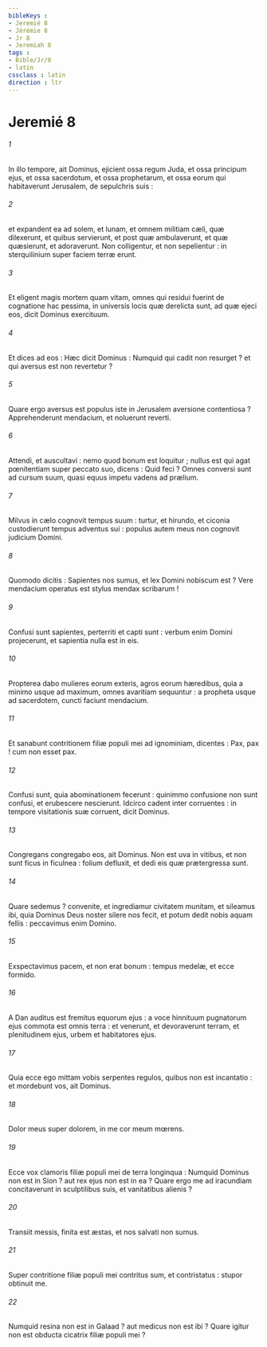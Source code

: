 ```yaml
---
bibleKeys : 
- Jeremié 8
- Jérémie 8
- Jr 8
- Jeremiah 8
tags : 
- Bible/Jr/8
- latin
cssclass : latin
direction : ltr
---
```


# Jeremié 8

###### 1
In illo tempore, ait Dominus, ejicient ossa regum Juda, et ossa principum ejus, et ossa sacerdotum, et ossa prophetarum, et ossa eorum qui habitaverunt Jerusalem, de sepulchris suis :
###### 2
et expandent ea ad solem, et lunam, et omnem militiam cæli, quæ dilexerunt, et quibus servierunt, et post quæ ambulaverunt, et quæ quæsierunt, et adoraverunt. Non colligentur, et non sepelientur : in sterquilinium super faciem terræ erunt.
###### 3
Et eligent magis mortem quam vitam, omnes qui residui fuerint de cognatione hac pessima, in universis locis quæ derelicta sunt, ad quæ ejeci eos, dicit Dominus exercituum.
###### 4
Et dices ad eos : Hæc dicit Dominus : Numquid qui cadit non resurget ? et qui aversus est non revertetur ?
###### 5
Quare ergo aversus est populus iste in Jerusalem aversione contentiosa ? Apprehenderunt mendacium, et noluerunt reverti.
###### 6
Attendi, et auscultavi : nemo quod bonum est loquitur ; nullus est qui agat pœnitentiam super peccato suo, dicens : Quid feci ? Omnes conversi sunt ad cursum suum, quasi equus impetu vadens ad prælium.
###### 7
Milvus in cælo cognovit tempus suum : turtur, et hirundo, et ciconia custodierunt tempus adventus sui : populus autem meus non cognovit judicium Domini.
###### 8
Quomodo dicitis : Sapientes nos sumus, et lex Domini nobiscum est ? Vere mendacium operatus est stylus mendax scribarum !
###### 9
Confusi sunt sapientes, perterriti et capti sunt : verbum enim Domini projecerunt, et sapientia nulla est in eis.
###### 10
Propterea dabo mulieres eorum exteris, agros eorum hæredibus, quia a minimo usque ad maximum, omnes avaritiam sequuntur : a propheta usque ad sacerdotem, cuncti faciunt mendacium.
###### 11
Et sanabunt contritionem filiæ populi mei ad ignominiam, dicentes : Pax, pax ! cum non esset pax.
###### 12
Confusi sunt, quia abominationem fecerunt : quinimmo confusione non sunt confusi, et erubescere nescierunt. Idcirco cadent inter corruentes : in tempore visitationis suæ corruent, dicit Dominus.
###### 13
Congregans congregabo eos, ait Dominus. Non est uva in vitibus, et non sunt ficus in ficulnea : folium defluxit, et dedi eis quæ prætergressa sunt.
###### 14
Quare sedemus ? convenite, et ingrediamur civitatem munitam, et sileamus ibi, quia Dominus Deus noster silere nos fecit, et potum dedit nobis aquam fellis : peccavimus enim Domino.
###### 15
Exspectavimus pacem, et non erat bonum : tempus medelæ, et ecce formido.
###### 16
A Dan auditus est fremitus equorum ejus : a voce hinnituum pugnatorum ejus commota est omnis terra : et venerunt, et devoraverunt terram, et plenitudinem ejus, urbem et habitatores ejus.
###### 17
Quia ecce ego mittam vobis serpentes regulos, quibus non est incantatio : et mordebunt vos, ait Dominus.
###### 18
Dolor meus super dolorem, in me cor meum mœrens.
###### 19
Ecce vox clamoris filiæ populi mei de terra longinqua : Numquid Dominus non est in Sion ? aut rex ejus non est in ea ? Quare ergo me ad iracundiam concitaverunt in sculptilibus suis, et vanitatibus alienis ?
###### 20
Transiit messis, finita est æstas, et nos salvati non sumus.
###### 21
Super contritione filiæ populi mei contritus sum, et contristatus : stupor obtinuit me.
###### 22
Numquid resina non est in Galaad ? aut medicus non est ibi ? Quare igitur non est obducta cicatrix filiæ populi mei ?
